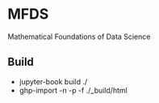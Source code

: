 # MFDS

Mathematical Foundations of Data Science

## Build

- jupyter-book build ./
- ghp-import -n -p -f ./_build/html